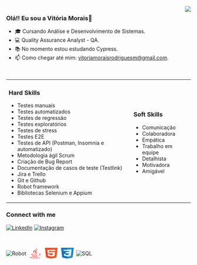 <img style="border: 100%;" align="right" height="200" src="https://img.freepik.com/premium-photo/girl-with-laptop-working-digital_1028654-13933.jpg?w=740">

### Olá!! Eu sou a Vitória Morais👋

- 🎓 Cursando Análise e Desenvolvimento de Sistemas.
- 💻 Quality Assurance Analyst - QA.
- 📚 No momento estou estudando Cypress.
- 📫 Como chegar até mim: vitoriamoraisrodriguesm@gmail.com.

<table>
<tr>
<td>

### Hard Skills

- Testes manuais
- Testes automatizados
- Testes de regressão
- Testes exploratórios
- Testes de stress
- Testes E2E
- Testes de API (Postman, Insomnia e automatizado)
- Metodologia ágil Scrum
- Criação de Bug Report
- Documentação de casos de teste (Testlink)
- Jira e Trello
- Git e Github
- Robot framework
- Bibliotecas Selenium e Appium

</td>
<td>

### Soft Skills

- Comunicação
- Colaboradora
- Empática
- Trabalho em equipe
- Detalhista
- Motivadora
- Amigável

</td>
</tr>
</table>

### Connect with me

[![LinkedIn](https://img.shields.io/badge/-LinkedIn-000?style=for-the-badge&logo=linkedin&logoColor=fuchsia&color=FFF)](https://www.linkedin.com/in/vitoriamoraisrm/)
[![Instagram](https://img.shields.io/badge/-Instagram-000?style=for-the-badge&logo=instagram&logoColor=fuchsia&color=FFF)](https://www.instagram.com/vitoriamorais.qa/)

##

<div style="display: inline_block"><br>
  <img align="center" alt="Robot" height="35" src="https://cdn.3dsupply.de/media/cache/b3/b1/b3b116e1294ecb86fd85b1fdad309d82.jpg">
  <img align="center" alt="Java" height="30" width="40" src="https://raw.githubusercontent.com/devicons/devicon/master/icons/java/java-plain.svg">
  <img align="center" alt="HTML" height="30" width="40" src="https://raw.githubusercontent.com/devicons/devicon/master/icons/html5/html5-original.svg">
  <img align="center" alt="CSS" height="30" width="40" src="https://raw.githubusercontent.com/devicons/devicon/master/icons/css3/css3-original.svg">
  <img align="center" alt="SQL" height="30" width="35" src="https://benjaminrichir.fr/img/skills/language/sql.png">
</div>
